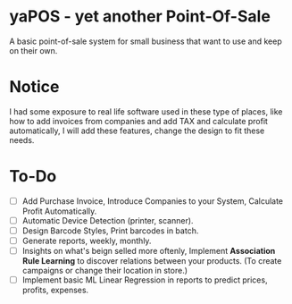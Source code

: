 # yaPOS - yet another Point-Of-Sale
A basic point-of-sale system for small business that want to use and keep on their own.

# Notice
I had some exposure to real life software used in these type of places, like how to add invoices from companies and add TAX and calculate profit automatically, I will add these features, change the design to fit these needs.

# To-Do
- [ ] Add Purchase Invoice, Introduce Companies to your System, Calculate Profit Automatically.
- [ ] Automatic Device Detection (printer, scanner).
- [ ] Design Barcode Styles, Print barcodes in batch.
- [ ] Generate reports, weekly, monthly.
- [ ] Insights on what's beign selled more oftenly, Implement **Association Rule Learning** to discover relations between your products. (To create campaigns or change their location in store.)
- [ ] Implement basic ML Linear Regression in reports to predict prices, profits, expenses.
